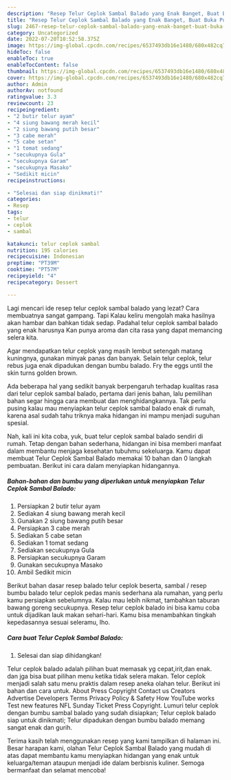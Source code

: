 ```yaml
---
description: "Resep Telur Ceplok Sambal Balado yang Enak Banget, Buat Buka Puasa Menggugah Selera"
title: "Resep Telur Ceplok Sambal Balado yang Enak Banget, Buat Buka Puasa Menggugah Selera"
slug: 2467-resep-telur-ceplok-sambal-balado-yang-enak-banget-buat-buka-puasa-menggugah-selera
category: Uncategorized
date: 2022-07-20T10:52:58.375Z
image: https://img-global.cpcdn.com/recipes/6537493db16e1480/680x482cq70/telur-ceplok-sambal-balado-foto-resep-utama.jpg
hideToc: false
enableToc: true
enableTocContent: false
thumbnail: https://img-global.cpcdn.com/recipes/6537493db16e1480/680x482cq70/telur-ceplok-sambal-balado-foto-resep-utama.jpg
cover: https://img-global.cpcdn.com/recipes/6537493db16e1480/680x482cq70/telur-ceplok-sambal-balado-foto-resep-utama.jpg
author: Admin
authorAv: notfound
ratingvalue: 3.3
reviewcount: 23
recipeingredient:
- "2 butir telur ayam"
- "4 siung bawang merah kecil"
- "2 siung bawang putih besar"
- "3 cabe merah"
- "5 cabe setan"
- "1 tomat sedang"
- "secukupnya Gula"
- "secukupnya Garam"
- "secukupnya Masako"
- "Sedikit micin"
recipeinstructions:

- "Selesai dan siap dinikmati!"
categories:
- Resep
tags:
- telur
- ceplok
- sambal

katakunci: telur ceplok sambal 
nutrition: 195 calories
recipecuisine: Indonesian
preptime: "PT39M"
cooktime: "PT57M"
recipeyield: "4"
recipecategory: Dessert

---
```



Lagi mencari ide resep telur ceplok sambal balado yang lezat? Cara membuatnya sangat gampang. Tapi Kalau keliru mengolah maka hasilnya akan hambar dan bahkan tidak sedap. Padahal telur ceplok sambal balado yang enak harusnya Kan punya aroma dan cita rasa yang dapat memancing selera kita.


Agar mendapatkan telur ceplok yang masih lembut setengah matang kuningnya, gunakan minyak panas dan banyak. Selain telur ceplok, telur rebus juga enak dipadukan dengan bumbu balado. Fry the eggs until the skin turns golden brown.

Ada beberapa hal yang sedikit banyak berpengaruh terhadap kualitas rasa dari telur ceplok sambal balado, pertama dari jenis bahan, lalu pemilihan bahan segar hingga cara membuat dan menghidangkannya. Tak perlu pusing kalau mau menyiapkan telur ceplok sambal balado enak di rumah, karena asal sudah tahu triknya maka hidangan ini mampu menjadi suguhan spesial.


Nah, kali ini kita coba, yuk, buat telur ceplok sambal balado sendiri di rumah. Tetap dengan bahan sederhana, hidangan ini bisa memberi manfaat dalam membantu menjaga kesehatan tubuhmu sekeluarga. Kamu dapat membuat Telur Ceplok Sambal Balado memakai 10 bahan dan 0 langkah pembuatan. Berikut ini cara dalam menyiapkan hidangannya.

<!--inarticleads1-->

##### Bahan-bahan dan bumbu yang diperlukan untuk menyiapkan Telur Ceplok Sambal Balado:

1. Persiapkan 2 butir telur ayam
1. Sediakan 4 siung bawang merah kecil
1. Gunakan 2 siung bawang putih besar
1. Persiapkan 3 cabe merah
1. Sediakan 5 cabe setan
1. Sediakan 1 tomat sedang
1. Sediakan secukupnya Gula
1. Persiapkan secukupnya Garam
1. Gunakan secukupnya Masako
1. Ambil Sedikit micin


Berikut bahan dasar resep balado telur ceplok beserta, sambal / resep bumbu balado telur ceplok pedas manis sederhana ala rumahan, yang perlu kamu persiapkan sebelumnya. Kalau mau lebih nikmat, tambahkan taburan bawang goreng secukupnya. Resep telur ceplok balado ini bisa kamu coba untuk dijadikan lauk makan sehari-hari. Kamu bisa menambahkan tingkah kepedasannya sesuai seleramu, lho. 

<!--inarticleads2-->

##### Cara buat Telur Ceplok Sambal Balado:


1. Selesai dan siap dihidangkan!

Telur ceplok balado adalah pilihan buat memasak yg cepat,irit,dan enak. dan jga bisa buat pilihan menu ketika tidak selera makan. Telor ceplok menjadi salah satu menu praktis dalam resep aneka olahan telur. Berikut ini bahan dan cara untuk. About Press Copyright Contact us Creators Advertise Developers Terms Privacy Policy &amp; Safety How YouTube works Test new features NFL Sunday Ticket Press Copyright. Lumuri telur ceplok dengan bumbu sambal balado yang sudah disiapkan; Telur ceplok balado siap untuk dinikmati; Telur dipadukan dengan bumbu balado memang sangat enak dan gurih. 

Terima kasih telah menggunakan resep yang kami tampilkan di halaman ini. Besar harapan kami, olahan Telur Ceplok Sambal Balado yang mudah di atas dapat membantu kamu menyiapkan hidangan yang enak untuk keluarga/teman ataupun menjadi ide dalam berbisnis kuliner. Semoga bermanfaat dan selamat mencoba!
